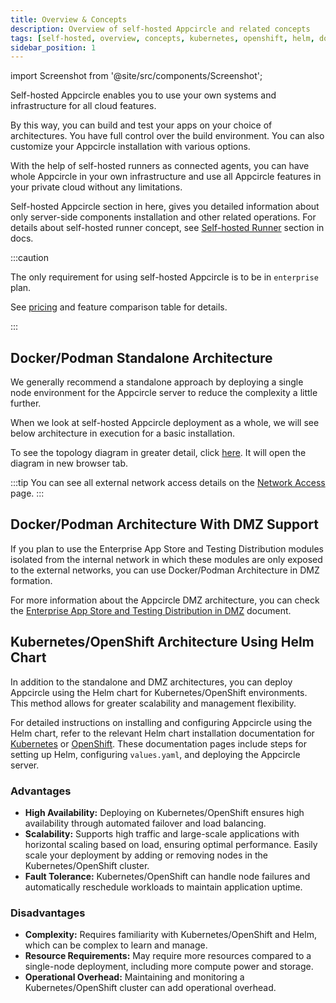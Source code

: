 ```yaml
---
title: Overview & Concepts
description: Overview of self-hosted Appcircle and related concepts
tags: [self-hosted, overview, concepts, kubernetes, openshift, helm, docker, podman]
sidebar_position: 1
---
```


import Screenshot from '@site/src/components/Screenshot';

Self-hosted Appcircle enables you to use your own systems and infrastructure for all cloud features.

By this way, you can build and test your apps on your choice of architectures. You have full control over the build environment. You can also customize your Appcircle installation with various options.

With the help of self-hosted runners as connected agents, you can have whole Appcircle in your own infrastructure and use all Appcircle features in your private cloud without any limitations.

Self-hosted Appcircle section in here, gives you detailed information about only server-side components installation and other related operations. For details about self-hosted runner concept, see [Self-hosted Runner](/self-hosted-appcircle/self-hosted-runner) section in docs.

:::caution

The only requirement for using self-hosted Appcircle is to be in `enterprise` plan.

See [pricing](https://appcircle.io/pricing) and feature comparison table for details.

:::

## Docker/Podman Standalone Architecture

We generally recommend a standalone approach by deploying a single node environment for the Appcircle server to reduce the complexity a little further.

When we look at self-hosted Appcircle deployment as a whole, we will see below architecture in execution for a basic installation.

<Screenshot url='https://cdn.appcircle.io/docs/assets/be-3008-appcircle-topology.png' />

To see the topology diagram in greater detail, click [here](https://cdn.appcircle.io/docs/assets/be-3008-appcircle-topology.png). It will open the diagram in new browser tab.

:::tip
You can see all external network access details on the [Network Access](/self-hosted-appcircle/install-server/linux-package/configure-server/integrations-and-access/network-access) page.
:::

## Docker/Podman Architecture With DMZ Support

If you plan to use the Enterprise App Store and Testing Distribution modules isolated from the internal network in which these modules are only exposed to the external networks, you can use Docker/Podman Architecture in DMZ formation.

<Screenshot url='https://cdn.appcircle.io/docs/assets/be-3008-appcircle-dmz-topology.png' />

For more information about the Appcircle DMZ architecture, you can check the [Enterprise App Store and Testing Distribution in DMZ](/self-hosted-appcircle/install-server/linux-package/configure-server/advanced-configuration/store-dist-dmz) document.

## Kubernetes/OpenShift Architecture Using Helm Chart

In addition to the standalone and DMZ architectures, you can deploy Appcircle using the Helm chart for Kubernetes/OpenShift environments. This method allows for greater scalability and management flexibility.

<Screenshot url='https://cdn.appcircle.io/docs/assets/topoloji-real-final-BE-5525.png' />

For detailed instructions on installing and configuring Appcircle using the Helm chart, refer to the relevant Helm chart installation documentation for [Kubernetes](/self-hosted-appcircle/install-server/helm-chart/installation/kubernetes) or [OpenShift](/self-hosted-appcircle/install-server/helm-chart/installation/openshift). These documentation pages include steps for setting up Helm, configuring `values.yaml`, and deploying the Appcircle server.

### Advantages

- **High Availability:** Deploying on Kubernetes/OpenShift ensures high availability through automated failover and load balancing.
- **Scalability:** Supports high traffic and large-scale applications with horizontal scaling based on load, ensuring optimal performance. Easily scale your deployment by adding or removing nodes in the Kubernetes/OpenShift cluster.
- **Fault Tolerance:** Kubernetes/OpenShift can handle node failures and automatically reschedule workloads to maintain application uptime.

### Disadvantages

- **Complexity:** Requires familiarity with Kubernetes/OpenShift and Helm, which can be complex to learn and manage.
- **Resource Requirements:** May require more resources compared to a single-node deployment, including more compute power and storage.
- **Operational Overhead:** Maintaining and monitoring a Kubernetes/OpenShift cluster can add operational overhead.
